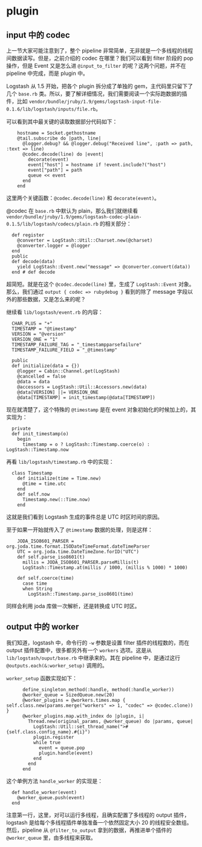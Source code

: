 # plugin

## input 中的 codec 

上一节大家可能注意到了，整个 pipeline 非常简单，无非就是一个多线程的线程间数据读写。但是，之前介绍的 codec 在哪里？我们可以看到 filter 阶段的 pop 操作，但是 Event 又是怎么进 `@input_to_filter` 的呢？这两个问题，并不在 pipeline 中完成，而是 plugin 中。

Logstash 从 1.5 开始，把各个 plugin 拆分成了单独的 gem，主代码里只留下了几个 `base.rb` 类。所以，要了解详细情况，我们需要阅读一个实际跑数据的插件，比如 `vendor/bundle/jruby/1.9/gems/logstash-input-file-0.1.6/lib/logstash/inputs/file.rb`。

可以看到其中最关键的读取数据部分代码如下：

```
    hostname = Socket.gethostname
    @tail.subscribe do |path, line|
      @logger.debug? && @logger.debug("Received line", :path => path, :text => line)
      @codec.decode(line) do |event|
        decorate(event)
        event["host"] = hostname if !event.include?("host")
        event["path"] = path
        queue << event
      end
    end
```

这里两个关键函数：`@codec.decode(line)` 和 `decorate(event)`。

@codec 在 `base.rb` 中默认为 plain，那么我们就继续看 `vendor/bundle/jruby/1.9/gems/logstash-codec-plain-0.1.5/lib/logstash/codecs/plain.rb` 的相关部分：

```
  def register
    @converter = LogStash::Util::Charset.new(@charset)
    @converter.logger = @logger
  end
  public
  def decode(data)
    yield LogStash::Event.new("message" => @converter.convert(data))
  end # def decode
```

超简短。就是在这个 `@codec.decode(line)` 里，生成了 `LogStash::Event` 对象。那么，我们通过 `output { codec => rubydebug }` 看到的除了 message 字段以外的那些数据，又是怎么来的呢？

继续看 `lib/logstash/event.rb` 的内容：

```
  CHAR_PLUS = "+"
  TIMESTAMP = "@timestamp"
  VERSION = "@version"
  VERSION_ONE = "1"
  TIMESTAMP_FAILURE_TAG = "_timestampparsefailure"
  TIMESTAMP_FAILURE_FIELD = "_@timestamp"

  public
  def initialize(data = {})
    @logger = Cabin::Channel.get(LogStash)
    @cancelled = false
    @data = data
    @accessors = LogStash::Util::Accessors.new(data)
    @data[VERSION] ||= VERSION_ONE
    @data[TIMESTAMP] = init_timestamp(@data[TIMESTAMP])
```

现在就清楚了，这个特殊的 `@timestamp` 是在 event 对象初始化的时候加上的，其实现为：

```
  private
  def init_timestamp(o)
    begin
      timestamp = o ? LogStash::Timestamp.coerce(o) : LogStash::Timestamp.now
```

再看 `lib/logstash/timestamp.rb` 中的实现：

```
  class Timestamp
    def initialize(time = Time.new)
      @time = time.utc
    end
    def self.now
      Timestamp.new(::Time.now)
    end
```

这就是我们看到 Logstash 生成的事件总是 UTC 时区时间的原因。

至于如果一开始就传入了 `@timestamp` 数据的处理，则是这样：

```
    JODA_ISO8601_PARSER = org.joda.time.format.ISODateTimeFormat.dateTimeParser
    UTC = org.joda.time.DateTimeZone.forID("UTC")
    def self.parse_iso8601(t)
      millis = JODA_ISO8601_PARSER.parseMillis(t)
      LogStash::Timestamp.at(millis / 1000, (millis % 1000) * 1000)

    def self.coerce(time)
      case time
      when String
        LogStash::Timestamp.parse_iso8601(time)
```

同样会利用 joda 库做一次解析，还是转换成 UTC 时区。

## output 中的 worker

我们知道，logstash 中，命令行的 `-w` 参数是设置 filter 插件的线程数的，而在 output 插件配置中，很多都另外有一个 `workers` 选项。这是从 `lib/logstash/ouput/base.rb` 中继承来的。其在 pipeline 中，是通过这行 `@outputs.each(&:worker_setup)` 调用的。

`worker_setup` 函数实现如下：

```
      define_singleton_method(:handle, method(:handle_worker))
      @worker_queue = SizedQueue.new(20)
      @worker_plugins = @workers.times.map { self.class.new(params.merge("workers" => 1, "codec" => @codec.clone)) }
      @worker_plugins.map.with_index do |plugin, i|
        Thread.new(original_params, @worker_queue) do |params, queue|
          LogStash::Util::set_thread_name(">#{self.class.config_name}.#{i}")
          plugin.register
          while true
            event = queue.pop
            plugin.handle(event)
          end
        end
      end
```

这个单例方法 `handle_worker` 的实现是：

```
  def handle_worker(event)
    @worker_queue.push(event)
  end
```

注意第一行，这里，对可以运行多线程，且确实配置了多线程的 output 插件，logstash 是给每个多线程插件单独准备一个依然固定大小 20 的线程安全数组。然后，pipeline 从 `@filter_to_output` 拿到的数据，再推进单个插件的 `@worker_queue` 里，由多线程来获取。

